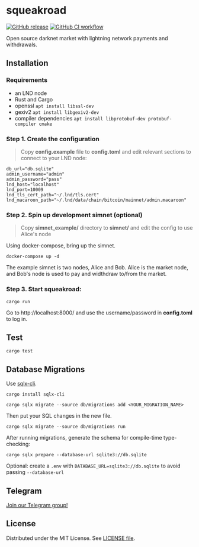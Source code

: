 # squeakroad

[![GitHub release](https://img.shields.io/github/release/yzernik/squeakroad.svg)](https://github.com/yzernik/squeakroad/releases)
[![GitHub CI workflow](https://github.com/yzernik/squeakroad/actions/workflows/ci.yaml/badge.svg)](https://github.com/yzernik/squeakroad/actions/workflows/ci.yaml)

Open source darknet market with lightning network payments and withdrawals.

## Installation

### Requirements
* an LND node
* Rust and Cargo
* openssl `apt install libssl-dev`
* gexiv2 `apt install libgexiv2-dev`
* compiler dependencies `apt install libprotobuf-dev protobuf-compiler cmake`

### Step 1. Create the configuration
> Copy **config.example** file to **config.toml** and edit relevant sections to connect to your LND node:

```
db_url="db.sqlite"
admin_username="admin"
admin_password="pass"
lnd_host="localhost"
lnd_port=10009
lnd_tls_cert_path="~/.lnd/tls.cert"
lnd_macaroon_path="~/.lnd/data/chain/bitcoin/mainnet/admin.macaroon"
```

### Step 2. Spin up development simnet (optional)
> Copy **simnet_example/** directory to **simnet/** and edit the config to use Alice's node

Using docker-compose, bring up the simnet. 

`docker-compose up -d`

The example simnet is two nodes, Alice and Bob. Alice is the market node, and Bob's node is used to pay and widthdraw to/from the market. 


### Step 3. Start squeakroad:

```
cargo run
```

Go to http://localhost:8000/ and use the username/password in **config.toml** to log in.

## Test

```
cargo test
```

## Database Migrations

Use [sqlx-cli](https://crates.io/crates/sqlx-cli/).

`cargo install sqlx-cli`

`cargo sqlx migrate --source db/migrations add <YOUR_MIGRATION_NAME>`

Then put your SQL changes in the new file.

`cargo sqlx migrate --source db/migrations run`

After running migrations, generate the schema for compile-time type-checking:

`cargo sqlx prepare --database-url sqlite3://db.sqlite`

Optional: create a `.env` with `DATABASE_URL=sqlite3://db.sqlite` to avoid passing `--database-url`

## Telegram

[Join our Telegram group!](https://t.me/squeakroad)

## License

Distributed under the MIT License. See [LICENSE file](LICENSE).
